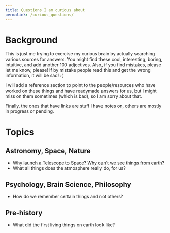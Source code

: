 ```yaml
---
title: Questions I am curious about
permalink: /curious_questions/
---
```


# Background
This is just me trying to exercise my curious brain by actually searching various sources for answers. You might find these cool, interesting, boring, intuitive, and add another 100 adjectives. Also, if you find mistakes, please let me know, please! If by mistake people read this and get the wrong information, it will be sad! :(

I will add a reference section to point to the people/resources who have worked on these things and have readymade answers for us, but I might miss on them sometimes (which is bad), so I am sorry about that. 

Finally, the ones that have links are stuff I have notes on, others are mostly in progress or pending. 

# Topics
## Astronomy, Space, Nature
- [Why launch a Telescope to Space? Why can't we see things from earth?](/space_telescopes/)
- What all things does the atmosphere really do, for us?

## Psychology, Brain Science, Philosophy
- How do we remember certain things and not others?

## Pre-history
- What did the first living things on earth look like?